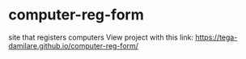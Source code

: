 # computer-reg-form
site that registers computers
View project with this link: https://tega-damilare.github.io/computer-reg-form/
